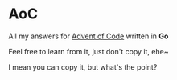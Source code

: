 # AoC

All my answers for [Advent of Code](https://adventofcode.com/2023) written in **Go**

Feel free to learn from it, just don't copy it, ehe~

I mean you can copy it, but what's the point?
